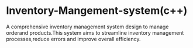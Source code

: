 # Inventory-Mangement-system(c++)
A comprehensive inventory management system design to manage orderand products.This system aims to streamline inventory management processes,reduce errors and improve overall efficiency.
